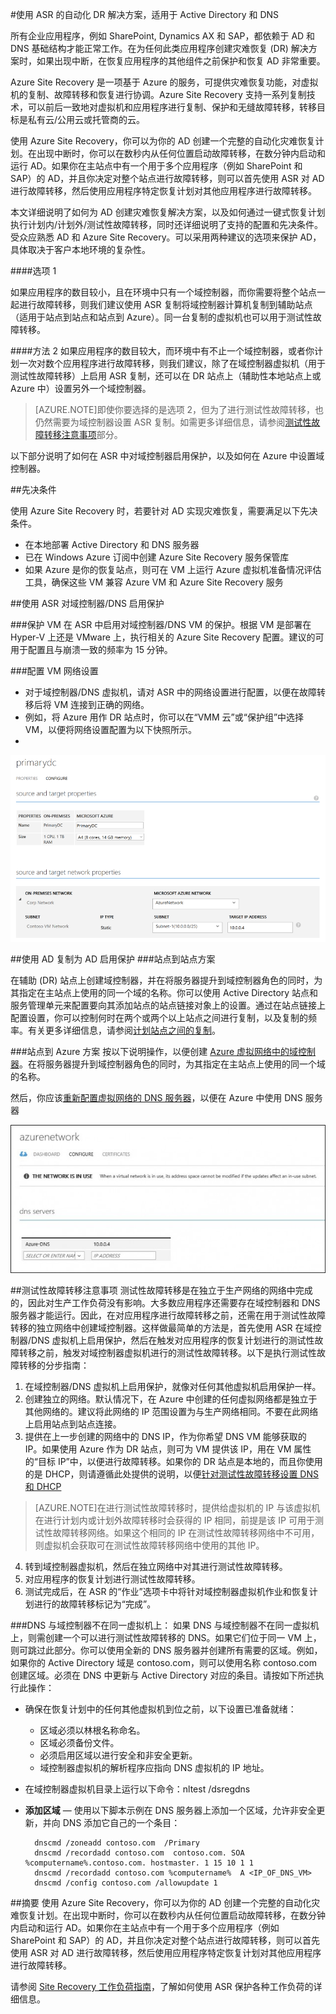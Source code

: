 <properties
	pageTitle="Active Directory 的 ASR 指南 | Windows Azure" 
	description="本文详细说明了如何使用 Azure Site Recovery 为 AD 创建灾难恢复解决方案，以及如何通过一键式恢复计划执行计划内/计划外/测试性故障转移，同时还详细说明了支持的配置和先决条件。" 
	services="site-recovery" 
	documentationCenter="" 
	authors="prateek9us" 
	manager="abhiag" 
	editor=""/>

<tags 
	ms.service="site-recovery"
	ms.date="10/12/2015" 
	wacn.date="11/13/2015"/>

#使用 ASR 的自动化 DR 解决方案，适用于 Active Directory 和 DNS


所有企业应用程序，例如 SharePoint, Dynamics AX 和 SAP，都依赖于 AD 和 DNS 基础结构才能正常工作。在为任何此类应用程序创建灾难恢复 (DR) 解决方案时，如果出现中断，在恢复应用程序的其他组件之前保护和恢复 AD 非常重要。

Azure Site Recovery 是一项基于 Azure 的服务，可提供灾难恢复功能，对虚拟机的复制、故障转移和恢复进行协调。Azure Site Recovery 支持一系列复制技术，可以前后一致地对虚拟机和应用程序进行复制、保护和无缝故障转移，转移目标是私有云/公用云或托管商的云。

使用 Azure Site Recovery，你可以为你的 AD 创建一个完整的自动化灾难恢复计划。在出现中断时，你可以在数秒内从任何位置启动故障转移，在数分钟内启动和运行 AD。如果你在主站点中有一个用于多个应用程序（例如 SharePoint 和 SAP）的 AD，并且你决定对整个站点进行故障转移，则可以首先使用 ASR 对 AD 进行故障转移，然后使用应用程序特定恢复计划对其他应用程序进行故障转移。

本文详细说明了如何为 AD 创建灾难恢复解决方案，以及如何通过一键式恢复计划执行计划内/计划外/测试性故障转移，同时还详细说明了支持的配置和先决条件。受众应熟悉 AD 和 Azure Site Recovery。可以采用两种建议的选项来保护 AD，具体取决于客户本地环境的复杂性。

####选项 1

如果应用程序的数目较小，且在环境中只有一个域控制器，而你需要将整个站点一起进行故障转移，则我们建议使用 ASR 复制将域控制器计算机复制到辅助站点（适用于站点到站点和站点到 Azure）。同一台复制的虚拟机也可以用于测试性故障转移。

####方法 2
如果应用程序的数目较大，而环境中有不止一个域控制器，或者你计划一次对数个应用程序进行故障转移，则我们建议，除了在域控制器虚拟机（用于测试性故障转移）上启用 ASR 复制，还可以在 DR 站点上（辅助性本地站点上或 Azure 中）设置另外一个域控制器。

>[AZURE.NOTE]即使你要选择的是选项 2，但为了进行测试性故障转移，也仍然需要为域控制器设置 ASR 复制。如需更多详细信息，请参阅[测试性故障转移注意事项](#considerations-for-test-failover)部分。


以下部分说明了如何在 ASR 中对域控制器启用保护，以及如何在 Azure 中设置域控制器。


##先决条件

使用 Azure Site Recovery 时，若要针对 AD 实现灾难恢复，需要满足以下先决条件。

- 在本地部署 Active Directory 和 DNS 服务器
- 已在 Windows Azure 订阅中创建 Azure Site Recovery 服务保管库 
- 如果 Azure 是你的恢复站点，则可在 VM 上运行 Azure 虚拟机准备情况评估工具，确保这些 VM 兼容 Azure VM 和 Azure Site Recovery 服务


##使用 ASR 对域控制器/DNS 启用保护


###保护 VM
在 ASR 中启用对域控制器/DNS VM 的保护。根据 VM 是部署在 Hyper-V 上还是 VMware 上，执行相关的 Azure Site Recovery 配置。建议的可用于配置且与崩溃一致的频率为 15 分钟。

###配置 VM 网络设置
- 对于域控制器/DNS 虚拟机，请对 ASR 中的网络设置进行配置，以便在故障转移后将 VM 连接到正确的网络。 
- 例如，将 Azure 用作 DR 站点时，你可以在“VMM 云”或“保护组”中选择 VM，以便将网络设置配置为以下快照所示。
- 
![VM 网络设置](./media/site-recovery-active-directory/VM-Network-Settings.png)

##使用 AD 复制为 AD 启用保护
###站点到站点方案

在辅助 (DR) 站点上创建域控制器，并在将服务器提升到域控制器角色的同时，为其指定在主站点上使用的同一个域的名称。你可以使用 Active Directory 站点和服务管理单元来配置要向其添加站点的站点链接对象上的设置。通过在站点链接上配置设置，你可以控制何时在两个或两个以上站点之间进行复制，以及复制的频率。有关更多详细信息，请参阅[计划站点之间的复制](https://technet.microsoft.com/zh-cn/library/cc731862.aspx)。

###站点到 Azure 方案
按以下说明操作，以便创建 [Azure 虚拟网络中的域控制器](/documentation/articles/virtual-networks-install-replica-active-directory-domain-controller)。在将服务器提升到域控制器角色的同时，为其指定在主站点上使用的同一个域的名称。

然后，你应该[重新配置虚拟网络的 DNS 服务器](/documentation/articles/virtual-networks-install-replica-active-directory-domain-controller#reconfigure-dns-server-for-the-virtual-network)，以便在 Azure 中使用 DNS 服务器
  
![Azure 网络](./media/site-recovery-active-directory/azure-network.png)

##测试性故障转移注意事项
测试性故障转移是在独立于生产网络的网络中完成的，因此对生产工作负荷没有影响。大多数应用程序还需要存在域控制器和 DNS 服务器才能运行。因此，在对应用程序进行故障转移之前，还需在用于测试性故障转移的独立网络中创建域控制器。这样做最简单的方法是，首先使用 ASR 在域控制器/DNS 虚拟机上启用保护，然后在触发对应用程序的恢复计划进行的测试性故障转移之前，触发对域控制器虚拟机进行的测试性故障转移。以下是执行测试性故障转移的分步指南：

1. 在域控制器/DNS 虚拟机上启用保护，就像对任何其他虚拟机启用保护一样。
2. 创建独立的网络。默认情况下，在 Azure 中创建的任何虚拟网络都是独立于其他网络的。建议将此网络的 IP 范围设置为与生产网络相同。不要在此网络上启用站点到站点连接。
3. 提供在上一步创建的网络中的 DNS IP，作为你希望 DNS VM 能够获取的 IP。如果使用 Azure 作为 DR 站点，则可为 VM 提供该 IP，用在 VM 属性的“目标 IP”中，以便进行故障转移。如果你的 DR 站点是本地的，而且你使用的是 DHCP，则请遵循此处提供的说明，以便[针对测试性故障转移设置 DNS 和 DHCP](/documentation/articles/site-recovery-failover#prepare-dhcp) 

>[AZURE.NOTE]在进行测试性故障转移时，提供给虚拟机的 IP 与该虚拟机在进行计划内或计划外故障转移时会获得的 IP 相同，前提是该 IP 可用于测试性故障转移网络。如果这个相同的 IP 在测试性故障转移网络中不可用，则虚拟机会获取可在测试性故障转移网络中使用的其他 IP。

4. 转到域控制器虚拟机，然后在独立网络中对其进行测试性故障转移。 
5. 对应用程序的恢复计划进行测试性故障转移。
6. 测试完成后，在 ASR 的“作业”选项卡中将针对域控制器虚拟机作业和恢复计划进行的故障转移标记为“完成”。 

###DNS 与域控制器不在同一虚拟机上： 
如果 DNS 与域控制器不在同一虚拟机上，则需创建一个可以进行测试性故障转移的 DNS。如果它们位于同一 VM 上，则可跳过此部分。你可以使用全新的 DNS 服务器并创建所有需要的区域。例如，如果你的 Active Directory 域是 contoso.com，则可以使用名称 contoso.com 创建区域。必须在 DNS 中更新与 Active Directory 对应的条目。请按如下所述执行此操作：

- 确保在恢复计划中的任何其他虚拟机到位之前，以下设置已准备就绪：
	- 区域必须以林根名称命名。
	- 区域必须备份文件。
	- 必须启用区域以进行安全和非安全更新。
	- 域控制器虚拟机的解析程序应指向 DNS 虚拟机的 IP 地址。
- 在域控制器虚拟机目录上运行以下命令：nltest /dsregdns

- **添加区域** — 使用以下脚本示例在 DNS 服务器上添加一个区域，允许非安全更新，并向 DNS 添加它自己的一个条目：

	    dnscmd /zoneadd contoso.com  /Primary 
	    dnscmd /recordadd contoso.com  contoso.com. SOA %computername%.contoso.com. hostmaster. 1 15 10 1 1 
	    dnscmd /recordadd contoso.com %computername%  A <IP_OF_DNS_VM> 
	    dnscmd /config contoso.com /allowupdate 1


##摘要
使用 Azure Site Recovery，你可以为你的 AD 创建一个完整的自动化灾难恢复计划。在出现中断时，你可以在数秒内从任何位置启动故障转移，在数分钟内启动和运行 AD。如果你在主站点中有一个用于多个应用程序（例如 SharePoint 和 SAP）的 AD，并且你决定对整个站点进行故障转移，则可以首先使用 ASR 对 AD 进行故障转移，然后使用应用程序特定恢复计划对其他应用程序进行故障转移。


请参阅 [Site Recovery 工作负荷指南](/documentation/articles/site-recovery-workload)，了解如何使用 ASR 保护各种工作负荷的详细信息。

<!---HONumber=79-->